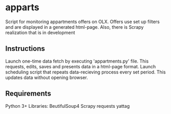 # apparts
Script for monitoring appartments offers on OLX. Offers use set up filters and are displayed in a generated html-page. Also, there is Scrapy realization that is in development

## Instructions

Launch one-time data fetch by executing 'appartments.py' file. This requests, edits, saves and presents data in a html-page format.
Launch scheduling script that repeats data-recieving process every set period. This updates data without opening browser.

## Requirements
Python 3+
Libraries:
BeutifulSoup4
Scrapy
requests
yattag
